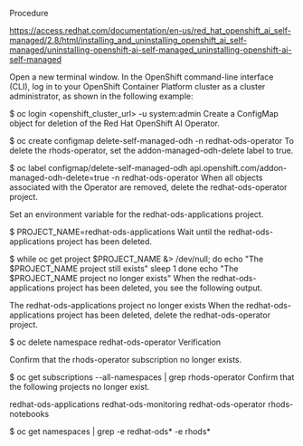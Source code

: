 Procedure

https://access.redhat.com/documentation/en-us/red_hat_openshift_ai_self-managed/2.8/html/installing_and_uninstalling_openshift_ai_self-managed/uninstalling-openshift-ai-self-managed_uninstalling-openshift-ai-self-managed

Open a new terminal window.
In the OpenShift command-line interface (CLI), log in to your OpenShift Container Platform cluster as a cluster administrator, as shown in the following example:

$ oc login <openshift_cluster_url> -u system:admin
Create a ConfigMap object for deletion of the Red Hat OpenShift AI Operator.

$ oc create configmap delete-self-managed-odh -n redhat-ods-operator
To delete the rhods-operator, set the addon-managed-odh-delete label to true.

$ oc label configmap/delete-self-managed-odh api.openshift.com/addon-managed-odh-delete=true -n redhat-ods-operator
When all objects associated with the Operator are removed, delete the redhat-ods-operator project.

Set an environment variable for the redhat-ods-applications project.

$ PROJECT_NAME=redhat-ods-applications
Wait until the redhat-ods-applications project has been deleted.

$ while oc get project $PROJECT_NAME &> /dev/null; do
echo "The $PROJECT_NAME project still exists"
sleep 1
done
echo "The $PROJECT_NAME project no longer exists"
When the redhat-ods-applications project has been deleted, you see the following output.

The redhat-ods-applications project no longer exists
When the redhat-ods-applications project has been deleted, delete the redhat-ods-operator project.

$ oc delete namespace redhat-ods-operator
Verification

Confirm that the rhods-operator subscription no longer exists.

$ oc get subscriptions --all-namespaces | grep rhods-operator
Confirm that the following projects no longer exist.

redhat-ods-applications
redhat-ods-monitoring
redhat-ods-operator
rhods-notebooks

$ oc get namespaces | grep -e redhat-ods* -e rhods*